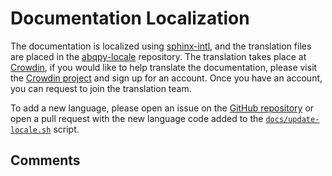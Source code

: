 # Documentation Localization

The documentation is localized using [sphinx-intl](https://github.com/sphinx-doc/sphinx-intl),
and the translation files are placed in the [abqpy-locale](https://github.com/haiiliin/abqpy-locale) repository.
The translation takes place at [Crowdin](https://crowdin.com/project/abqpy-locale),
if you would like to help translate the documentation, please visit the
[Crowdin project](https://crowdin.com/project/abqpy-locale) and sign up for an
account. Once you have an account, you can request to join the translation team.

To add a new language, please open an issue on the [GitHub repository](https://github.com/haiiliin/abqpy/issues)
or open a pull request with the new language code added to the
[`docs/update-locale.sh`](https://github.com/haiiliin/abqpy/blob/main/docs/update-locale.sh) script.

## Comments

<script
   type="text/javascript"
   src="https://utteranc.es/client.js"
   async="async"
   repo="haiiliin/abqpy"
   issue-term="pathname"
   theme="github-light"
   label="💬 comment"
   crossorigin="anonymous"
/>

